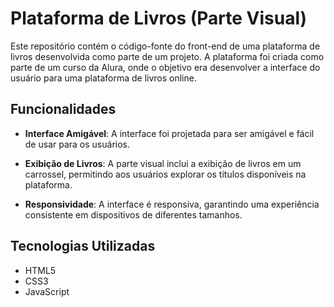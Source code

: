 # Plataforma de Livros (Parte Visual)

Este repositório contém o código-fonte do front-end de uma plataforma de livros desenvolvida como parte de um projeto. A plataforma foi criada como parte de um curso da Alura, onde o objetivo era desenvolver a interface do usuário para uma plataforma de livros online.

## Funcionalidades

- **Interface Amigável**: A interface foi projetada para ser amigável e fácil de usar para os usuários.
  
- **Exibição de Livros**: A parte visual inclui a exibição de livros em um carrossel, permitindo aos usuários explorar os títulos disponíveis na plataforma.
  
- **Responsividade**: A interface é responsiva, garantindo uma experiência consistente em dispositivos de diferentes tamanhos.

## Tecnologias Utilizadas

- HTML5
- CSS3
- JavaScript
